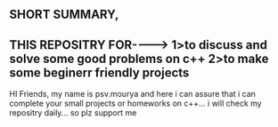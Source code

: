 SHORT SUMMARY,
---------------------------------------------------------------------------------------
THIS REPOSITRY FOR---->
1>to discuss and solve some good problems on c++
2>to make some beginerr friendly projects
---------------------------------------------------------------------------------------
HI Friends,
my name is psv.mourya and here i can assure that i can complete your small projects 
or homeworks on c++...
i will check my repositry daily...
so plz support me

